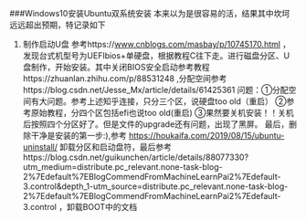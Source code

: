 ###Windows10安装Ubuntu双系统安装
本来以为是很容易的活，结果其中坎坷远远超出预期，特记录如下
1. 制作启动U盘
参考https://www.cnblogs.com/masbay/p/10745170.html ，发现台式机型号为UEFIbios+单硬盘，根据教程C往下走。进行磁盘分区、U盘制作，开始安装。其中关闭BIOS安全启动参考教程https://zhuanlan.zhihu.com/p/88531248 ,分配空间参考https://blog.csdn.net/Jesse_Mx/article/details/61425361
问题：①分配空间有大问题。参考上述知乎连接，只分三个区，说硬盘too old（重启） ②参考原始教程，分四个区包括efi也说too old(重启) ③果然要关机安装！！关机后按照四个分区好了。但是文件的upgrade还有问题，出现了黑屏。
最后，删除干净是安装的第一步:),参考 https://houkaifa.com/2019/08/15/ubuntu-uninstall/ 卸载分区和启动盘符，最后参考https://blog.csdn.net/guikunchen/article/details/88077330?utm_medium=distribute.pc_relevant.none-task-blog-2%7Edefault%7EBlogCommendFromMachineLearnPai2%7Edefault-3.control&depth_1-utm_source=distribute.pc_relevant.none-task-blog-2%7Edefault%7EBlogCommendFromMachineLearnPai2%7Edefault-3.control ，卸载BOOT中的文档
